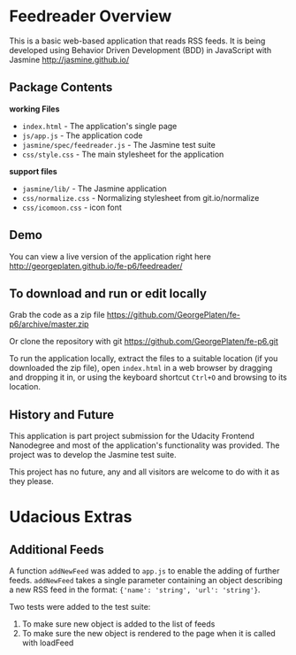 # Feedreader Overview

This is a basic web-based application that reads RSS feeds. It is being developed using Behavior Driven Development (BDD) in JavaScript with Jasmine http://jasmine.github.io/

## Package Contents
**working Files**
 - `index.html` - The application's single page
 - `js/app.js` - The application code
 - `jasmine/spec/feedreader.js` - The Jasmine test suite
 - `css/style.css` - The main stylesheet for the application

**support files**
 - `jasmine/lib/` - The Jasmine application
 - `css/normalize.css` - Normalizing stylesheet from git.io/normalize
 - `css/icomoon.css` - icon font

## Demo

You can view a live version of the application right here
http://georgeplaten.github.io/fe-p6/feedreader/


## To download and run or edit locally

Grab the code as a zip file
https://github.com/GeorgePlaten/fe-p6/archive/master.zip

Or clone the repository with git
https://github.com/GeorgePlaten/fe-p6.git

To run the application locally, extract the files to a suitable location (if you downloaded the zip file), open `index.html` in a web browser by dragging and dropping it in, or using the keyboard shortcut `Ctrl+O` and browsing to its location.

## History and Future
This application is part project submission for the Udacity Frontend Nanodegree and most of the application's functionality was provided. The project was to develop the Jasmine test suite.

This project has no future, any and all visitors are welcome to do with it as they please.

# Udacious Extras
## Additional Feeds
A function `addNewFeed` was added to `app.js` to enable the adding of further feeds. `addNewFeed` takes a single parameter containing an object describing a new RSS feed in the format: `{'name': 'string', 'url': 'string'}`.

Two tests were added to the test suite:  
1. To make sure new object is added to the list of feeds  
2. To make sure the new object is rendered to the page when it is called with loadFeed